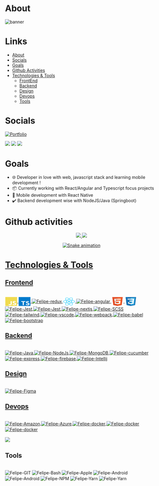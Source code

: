 

# About
![banner](https://github.com/FelipeCabreira/FelipeCabreira/assets/32957354/e7ad9ed5-2efa-4200-960a-a56c40bd65bc)

# Links
- [About](#about)
- [Socials](#socials)
- [Goals](#goals)
- [Github Activities](#github-activities)
- [Technologies & Tools](#technologies--tools)
  - [FrontEnd](#frontend)
  - [Backend](#backend)
  - [Design](#design)
  - [Devops](#devops)
  - [Tools](#tools)

# Socials

[![Portfolio](https://img.shields.io/badge/PORTFOLIO-E34F26?style=for-the-badge&color=yellow)]()
 <div style="display: inline_block">
  
  <div> 
    <a href="https://instagram.com/liipelantmann" target="_blank"><img src="https://img.shields.io/badge/-Instagram-%23E4405F?style=for-the-badge&logo=instagram&logoColor=white" target="_blank"></a>
    <a href = "mailto:cabreirawow@gmail.com"><img src="https://img.shields.io/badge/-Gmail-%23333?style=for-the-badge&logo=gmail&logoColor=white" target="_blank"></a>
    <a href="https://www.linkedin.com/in/felipe-cabreira-41b23b143/" target="_blank"><img src="https://img.shields.io/badge/-LinkedIn-%230077B5?style=for-the-badge&logo=linkedin&logoColor=white" target="_blank"></a>
  </div>
 </div>


# Goals
  - 🌐 Developer in love with web, javascript stack and learning mobile development !
  - 📦 Currently working with React/Angular and Typescript focus projects
  - 🚧 Mobile development with React Native
  - ✔️ Backend development wise with NodeJS/Java (Springboot)

# Github activities
<div align="center">
  <a href="https://github.com/FelipeCabreira">
  <img height="180em" src="https://github-readme-stats.vercel.app/api?username=FelipeCabreira&show_icons=true&theme=midnight-purple&include_all_commits=true&count_private=true"/>
  <img height="180em" src="https://github-readme-stats.vercel.app/api/top-langs/?username=FelipeCabreira&layout=compact&langs_count=7&theme=midnight-purple"/>

  ![Snake animation](https://github.com/FelipeCabreira/FelipeCabreira/blob/output/github-contribution-grid-snake.svg)
</div>


# Technologies & Tools

## Frontend
<div style="display: inline_block"><br>
 <img align="center" alt="Felipe-Js" height="30" width="40" src="https://raw.githubusercontent.com/devicons/devicon/master/icons/javascript/javascript-plain.svg">
  <img align="center" alt="Felipe-Ts" height="30" width="40" src="https://raw.githubusercontent.com/devicons/devicon/master/icons/typescript/typescript-plain.svg">
  <img align="center" alt="Felipe-redux" height="30" width="40" src="https://cdn.jsdelivr.net/gh/devicons/devicon/icons/redux/redux-original.svg" />       
  <img align="center" alt="Felipe-React" height="30" width="40" src="https://raw.githubusercontent.com/devicons/devicon/master/icons/react/react-original.svg">
  <img align="center" alt="Felipe-angular" height="30" width="40" src="https://icongr.am/devicon/angularjs-original.svg?size=128&color=e60505">
  <img align="center" alt="Felipe-HTML" height="30" width="40" src="https://raw.githubusercontent.com/devicons/devicon/master/icons/html5/html5-original.svg">
  <img align="center" alt="Felipe-CSS" height="30" width="40" src="https://raw.githubusercontent.com/devicons/devicon/master/icons/css3/css3-original.svg">
  <img align="center" alt="Felipe-Jest" height="30" width="40" src="https://cdn.jsdelivr.net/gh/devicons/devicon/icons/jest/jest-plain.svg" />
  <img align="center" alt="Felipe-Jest" height="30" width="40" src="https://cdn.jsdelivr.net/gh/devicons/devicon/icons/jasmine/jasmine-plain.svg" />       
  <img align="center" alt="Felipe-nextjs" height="30" width="40" src="https://cdn.jsdelivr.net/gh/devicons/devicon/icons/nextjs/nextjs-original-wordmark.svg" />
  <img align="center" alt="Felipe-SCSS" height="30" width="40" src="https://cdn.jsdelivr.net/gh/devicons/devicon/icons/sass/sass-original.svg" />
  <img align="center" alt="Felipe-tailwind" height="30" width="40" src="https://cdn.jsdelivr.net/gh/devicons/devicon/icons/tailwindcss/tailwindcss-original-wordmark.svg" />
  <img align="center" alt="Felipe-vscode" height="30" width="40" src="https://cdn.jsdelivr.net/gh/devicons/devicon/icons/vscode/vscode-original.svg" />
  <img align="center" alt="Felipe-webpack" height="30" width="40" src="https://cdn.jsdelivr.net/gh/devicons/devicon/icons/webpack/webpack-original.svg" />
  <img align="center" alt="Felipe-babel" height="30" width="40" src="https://cdn.jsdelivr.net/gh/devicons/devicon/icons/babel/babel-original.svg" />
  <img align="center" alt="Felipe-bootstrap" height="30" width="40" src="https://cdn.jsdelivr.net/gh/devicons/devicon/icons/bootstrap/bootstrap-original.svg" />
                  
          
          
          
</div>

## Backend
<div style="display: inline_block"><br>
  <img align="center" alt="Felipe-Java" height="30" width="40" src="https://raw.githubusercontent.com/jmnote/z-icons/master/svg/java.svg">
  <img align="center" alt="Felipe-NodeJs" height="30" width="40" src="https://cdn.jsdelivr.net/gh/devicons/devicon/icons/nodejs/nodejs-original.svg" />
  <img align="center" alt="Felipe-MongoDB" height="30" width="40" src="https://cdn.jsdelivr.net/gh/devicons/devicon/icons/mongodb/mongodb-plain-wordmark.svg" />
  <img align="center" alt="Felipe-cucumber" height="30" width="40" src="https://cdn.jsdelivr.net/gh/devicons/devicon/icons/cucumber/cucumber-plain-wordmark.svg" />
  <img align="center" alt="Felipe-express" height="30" width="40" src="https://cdn.jsdelivr.net/gh/devicons/devicon/icons/express/express-original-wordmark.svg" />
  <img align="center" alt="Felipe-firebase" height="30" width="40" src="https://cdn.jsdelivr.net/gh/devicons/devicon/icons/firebase/firebase-plain-wordmark.svg" />
  <img align="center" alt="Felipe-Intellij" height="30" width="40" src="https://cdn.jsdelivr.net/gh/devicons/devicon/icons/intellij/intellij-original-wordmark.svg" />
              
          
</div>

## Design
<div style="display: inline_block"><br>
  <img align="center" alt="Felipe-Figma" height="30" width="40" src="https://cdn.jsdelivr.net/gh/devicons/devicon/icons/figma/figma-original.svg" />
</div>

## Devops
<div style="display: inline_block"><br>
  <img align="center" alt="Felipe-Amazon" height="30" width="40" src="https://cdn.jsdelivr.net/gh/devicons/devicon/icons/amazonwebservices/amazonwebservices-original-wordmark.svg" />
  <img align="center" alt="Felipe-Azure" height="30" width="40" src="https://cdn.jsdelivr.net/gh/devicons/devicon/icons/azure/azure-original.svg" />
  <img align="center" alt="Felipe-docker" height="30" width="40" src="https://cdn.jsdelivr.net/gh/devicons/devicon/icons/docker/docker-original.svg" />
  <img align="center" alt="Felipe-docker" height="30" width="40" src="https://cdn.jsdelivr.net/gh/devicons/devicon/icons/jenkins/jenkins-plain.svg" />
  <img align="center" alt="Felipe-docker" height="30" width="40" src="https://cdn.jsdelivr.net/gh/devicons/devicon/icons/nginx/nginx-original.svg" />
                  
 
  
  
</div>
<br>
<div>
   <a href="" target="_blank"><img src="https://img.shields.io/badge/github%20actions-%232671E5.svg?style=for-the-badge&logo=githubactions&logoColor=white" target="_blank"></a> 
</div>

## Tools
<div style="display: inline_block"><br>
  <img align="center" alt="Felipe-GIT" height="30" width="40" src="https://raw.githubusercontent.com/jmnote/z-icons/master/svg/git.svg"> 
  <img align="center" alt="Felipe-Bash" height="30" width="40" src="https://raw.githubusercontent.com/jmnote/z-icons/master/svg/bash.svg">
  <img align="center" alt="Felipe-Apple" height="30" width="40" src="https://cdn.jsdelivr.net/gh/devicons/devicon/icons/apple/apple-original.svg" />
  <img align="center" alt="Felipe-Android" height="30" width="40" src="https://cdn.jsdelivr.net/gh/devicons/devicon/icons/android/android-original-wordmark.svg" />  
  <img align="center" alt="Felipe-Android" height="30" width="40" src="https://cdn.jsdelivr.net/gh/devicons/devicon/icons/linux/linux-original.svg" />
  <img align="center" alt="Felipe-NPM" height="30" width="40" src="https://cdn.jsdelivr.net/gh/devicons/devicon/icons/npm/npm-original-wordmark.svg" />
  <img align="center" alt="Felipe-Yarn" height="30" width="40" src="https://cdn.jsdelivr.net/gh/devicons/devicon/icons/yarn/yarn-original.svg" />
  <img align="center" alt="Felipe-Yarn" height="30" width="40" src="https://cdn.jsdelivr.net/gh/devicons/devicon/icons/windows8/windows8-original.svg" />
                  
          
</div>




